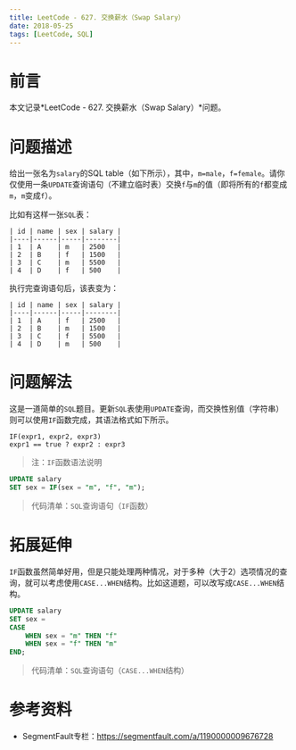 ```yaml
---
title: LeetCode - 627. 交换薪水（Swap Salary）
date: 2018-05-25
tags: [LeetCode, SQL]
---
```


# 前言

本文记录*LeetCode - 627. 交换薪水（Swap Salary）*问题。

# 问题描述

给出一张名为`salary`的SQL table（如下所示），其中，`m=male`，`f=female`。请你仅使用一条`UPDATE`查询语句（不建立临时表）交换`f`与`m`的值（即将所有的`f`都变成`m`，`m`变成`f`）。

比如有这样一张`SQL`表：
```
| id | name | sex | salary |
|----|------|-----|--------|
| 1  | A    | m   | 2500   |
| 2  | B    | f   | 1500   |
| 3  | C    | m   | 5500   |
| 4  | D    | f   | 500    |
```

执行完查询语句后，该表变为：
```
| id | name | sex | salary |
|----|------|-----|--------|
| 1  | A    | f   | 2500   |
| 2  | B    | m   | 1500   |
| 3  | C    | f   | 5500   |
| 4  | D    | m   | 500    |
```

# 问题解法

这是一道简单的`SQL`题目。更新`SQL`表使用`UPDATE`查询，而交换性别值（字符串）则可以使用`IF`函数完成，其语法格式如下所示。

```
IF(expr1, expr2, expr3)
expr1 == true ? expr2 : expr3
```
> 注：`IF`函数语法说明

```sql
UPDATE salary
SET sex = IF(sex = "m", "f", "m");
```
> 代码清单：`SQL`查询语句（`IF`函数）

# 拓展延伸

`IF`函数虽然简单好用，但是只能处理两种情况，对于多种（大于2）选项情况的查询，就可以考虑使用`CASE...WHEN`结构。比如这道题，可以改写成`CASE...WHEN`结构。

```sql
UPDATE salary
SET sex =
CASE
    WHEN sex = "m" THEN "f"
    WHEN sex = "f" THEN "m"
END;
```
> 代码清单：`SQL`查询语句（`CASE...WHEN`结构）

# 参考资料

- SegmentFault专栏：https://segmentfault.com/a/1190000009676728

